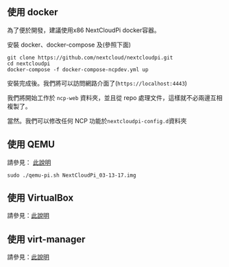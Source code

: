 ## 使用 docker

為了便於開發，建議使用x86 NextCloudPi docker容器。

安裝 docker、docker-compose 及(參照下面)

```
git clone https://github.com/nextcloud/nextcloudpi.git
cd nextcloudpi
docker-compose -f docker-compose-ncpdev.yml up
```
安裝完成後。我們將可以訪問網路介面了(`https://localhost:4443`)

我們將開始工作於 `ncp-web` 資料夾，並且從 repo 處理文件，這樣就不必兩邊互相複製了。

當然。我們可以修改任何 NCP 功能於`nextcloudpi-config.d`資料夾

## 使用 QEMU

請參見： [此說明](https://ownyourbits.com/2017/02/06/raspbian-on-qemu-with-network-access/)

```
sudo ./qemu-pi.sh NextCloudPi_03-13-17.img
```

## 使用 VirtualBox

請參見：[此說明](https://ownyourbits.com/2018/10/25/introducing-the-nextcloudpi-vm/)

## 使用 virt-manager

請參見：[此說明](https://ownyourbits.com/2018/10/25/introducing-the-nextcloudpi-vm/)
